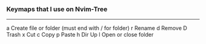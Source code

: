 ### Keymaps that I use on Nvim-Tree
---

a       Create file or folder (must end with / for folder)
r       Rename
d       Remove
D       Trash
x       Cut
c       Copy
p       Paste
h       Dir Up
l       Open or close folder
